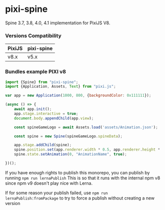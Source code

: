 # pixi-spine

Spine 3.7, 3.8, 4.0, 4.1 implementation for PixiJS V8. 

### Versions Compatibility

| PixiJS | pixi-spine |
|---|---|
| v8.x | v5.x |

### Bundles example PIXI v8

```js
import {Spine} from "pixi-spine";
import {Application, Assets, Text} from "pixi.js";

var app = new Application(1000, 800, {backgroundColor: 0x111111});

(async () => {
	await app.init();
	app.stage.interactive = true;
	document.body.appendChild(app.view);

	const spineGameLogo = await Assets.load('assets/Animation.json');

	const spine = new Spine(spineGameLogo.spineData);

	app.stage.addChild(spine);
	spine.position.set(app.renderer.width * 0.5, app.renderer.height * 0.5);
	spine.state.setAnimation(0, "AnimationName", true);

})();
```

If you have enough rights to publish this monorepo, you can publish by running `npm run lernaPublish`
This is so that it runs with the internal npm v8 since npm v9 doesn't play nice with Lerna.

If for some reason your publish failed, use `npm run lernaPublish:fromPackage` to try to force a publish without creating a new version
